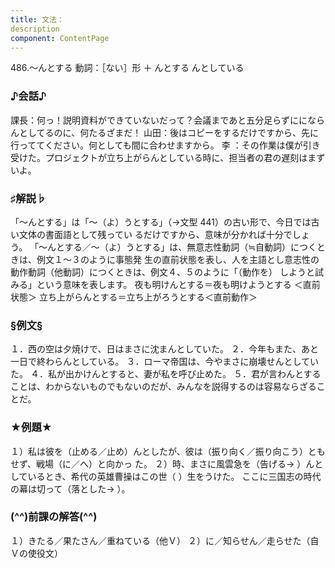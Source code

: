 ```yaml
---
title: 文法：
description
component: ContentPage
---
```



486.～んとする
動詞：［ない］形 ＋ んとする
んとしている
### ♪会話♪
課長：何っ！説明資料ができていないだって？会議まであと五分足らずににならんとしてるのに、何たるざまだ！ 山田：後はコピーをするだけですから、先に行っててください。何としても間に合わせますから。
李 ：その作業は僕が引き受けた。プロジェクトが立ち上がらんとしている時に、担当者の君の遅刻はまずいよ。
### ♯解説♭
「～んとする」は「～（よ）うとする」（→文型 441）の古い形で、今日では古い文体の書面語として残ってい るだけですから、意味が分かれば十分でしょう。
「～んとする／～（よ）うとする」は、無意志性動詞（≒自動詞）につくときは、例文１～３のように事態発 生の直前状態を表し、人を主語とし意志性の動作動詞（他動詞）につくときは、例文４、５のように「（動作を） しようと試みる」という意味を表します。
夜も明けんとする＝夜も明けようとする ＜直前状態＞ 立ち上がらんとする＝立ち上がろうとする＜直前動作＞
### §例文§
１．西の空は夕焼けで、日はまさに沈まんとしていた。
２．今年もまた、あと一日で終わらんとしている。
３．ローマ帝国は、今やまさに崩壊せんとしていた。
４．私が出かけんとすると、妻が私を呼び止めた。
５．君が言わんとすることは、わからないものでもないのだが、みんなを説得するのは容易ならざることだ。
### ★例題★
１）私は彼を（止める／止め）んとしたが、彼は（振り向く／振り向こう）ともせず、戦場（に／へ）と向かっ
た。
２）時、まさに風雲急を（告げる→ ）んとしているとき、希代の英雄曹操はこの世（ ）生をうけた。 ここに三国志の時代の幕は切って（落とした→ ）。
### (^^)前課の解答(^^)
１）きたる／果たさん／重ねている（他Ｖ）
２）に／知らせん／走らせた（自Ｖの使役文）
